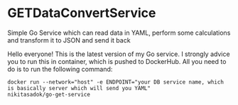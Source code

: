 # GETDataConvertService
Simple Go Service which can read data in YAML, perform some calculations and transform it to JSON and send it back


Hello everyone! This is the latest version of my Go service. I strongly advice you to run this in container,
which is pushed to DockerHub. All you need to do is to run the following command:
```
docker run --network="host" -e ENDPOINT="your DB service name, which is basically server which will send you YAML"
nikitasadok/go-get-service
```
